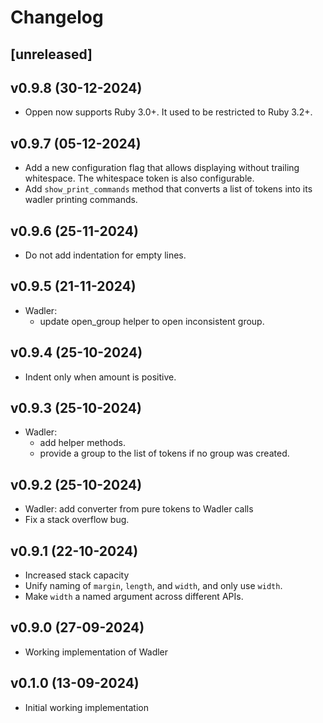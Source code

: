 # Changelog

## [unreleased]

## v0.9.8 (30-12-2024)

- Oppen now supports Ruby 3.0+. It used to be restricted to Ruby 3.2+.

## v0.9.7 (05-12-2024)

- Add a new configuration flag that allows displaying without trailing whitespace. The whitespace token is also configurable.
- Add `show_print_commands` method that converts a list of tokens into its wadler printing commands.

## v0.9.6 (25-11-2024)

- Do not add indentation for empty lines.

## v0.9.5 (21-11-2024)

- Wadler:
    - update open_group helper to open inconsistent group.

## v0.9.4 (25-10-2024)

- Indent only when amount is positive.

## v0.9.3 (25-10-2024)

- Wadler:
  - add helper methods.
  - provide a group to the list of tokens if no group was created.

## v0.9.2 (25-10-2024)

- Wadler: add converter from pure tokens to Wadler calls
- Fix a stack overflow bug.

## v0.9.1 (22-10-2024)

- Increased stack capacity
- Unify naming of `margin`, `length`, and `width`, and only use `width`.
- Make `width` a named argument across different APIs.

## v0.9.0 (27-09-2024)

- Working implementation of Wadler

## v0.1.0 (13-09-2024)

- Initial working implementation
